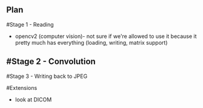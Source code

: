 ## Plan

#Stage 1 - Reading
- opencv2 (computer vision)- not sure if we're allowed to use it because it pretty much has everything (loading, writing, matrix support)


#Stage 2 - Convolution
- 

#Stage 3 - Writing back to JPEG


#Extensions

- look at DICOM
